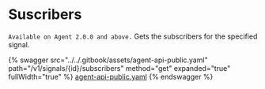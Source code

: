 # Suscribers

`Available on Agent 2.0.0 and above.` Gets the subscribers for the specified signal.

{% swagger src="../../.gitbook/assets/agent-api-public.yaml" path="/v1/signals/{id}/subscribers" method="get" expanded="true" fullWidth="true" %}
[agent-api-public.yaml](../../.gitbook/assets/agent-api-public.yaml)
{% endswagger %}
